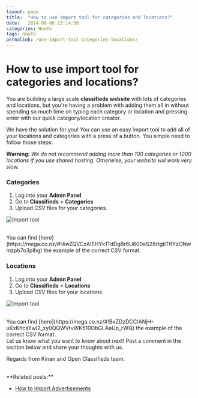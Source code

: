 ```yaml
---
layout: page
title:  "How to use import tool for categories and locations?"
date:   2014-06-06 13:14:50
categories: HowTo
tags: HowTo
permalink: /use-import-tool-categories-locations/
---
```

# How to use import tool for categories and locations?

You are building a large scale **classifieds website** with lots of categories and locations, but you're having a problem with adding them all in without spending so much time on typing each category or location and pressing enter with our quick category/location creator.

We have the solution for you! You can use an easy import tool to add all of your locations and categories with a press of a button. You simple need to follow those steps:

**Warning:** _We do not recommend adding more than 100 categories or 1000 locations if you use shared hosting. Otherwise, your website will work very slow._

### Categories

1. Log into your **Admin Panel** 
2. Go to **Classifieds** > **Categories** 
3. Upload CSV files for your categories.

![Import tool](http://docs.yclas.com/images/import-categories.png) 

<br>
You can find [here](https://mega.co.nz/#!4wZQVCzA!EHYk1TdDgBr6U600eS28rtgbTfIYzONwmzpb7o3pIhg) the example of the correct CSV format.

### Locations

1. Log into your **Admin Panel** 
2. Go to **Classifieds** > **Locations** 
3. Upload CSV files for your locations.

![Import tool](http://docs.yclas.com/images/import-locations.png) 

<br>
You can find [here](https://mega.co.nz/#!BxZDzDCC!ANjH-uKxKhcaYwI2_xy0QQWVtvWK510ObGLAaUp_rWQ) the example of the correct CSV format.

<br>
Let us know what you want to know about next! Post a comment in the section below and share your thoughts with us.

Regards from Kinan and Open Classifieds team.

<br>
**Related posts:**

+ [How to Import Advertisements](http://docs.yclas.com/how-to-import-ads/)

<!--The CSV file should have two fields:

+ **Name:** the name of the category/location (mandatory)
+ **Seoname**: your chosen SEO name for the category/location (this is optional to enter)

Here is a small example of how it should be: 

![csv file](http://open-classifieds.com/wp-content/uploads/2014/06/csv-file.png)-->
<!--title: How to use import tool for categories and locations?
link: http://open-classifieds.com/2014/06/06/use-import-tool-categories-locations/
author: Kinan
description: 
post_id: 17899
created: 2014/06/06 15:14:50
created_gmt: 2014/06/06 13:14:50
comment_status: open
post_name: use-import-tool-categories-locations
status: publish
post_type: post-->
